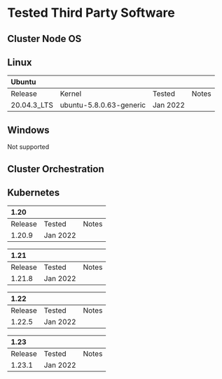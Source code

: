 # Tested Third Party Software

## **Cluster Node OS**

## Linux

| Ubuntu ||||
| :--- | :--- | :--- | :--- |
| Release | Kernel | Tested | Notes |
| 20.04.3_LTS| ubuntu-5.8.0.63-generic | Jan 2022| |

## Windows
Not supported

## **Cluster Orchestration**

## Kubernetes

| 1.20 |||
| :--- | :--- | :--- |
| Release | Tested | Notes |
| 1.20.9 | Jan 2022 | |

| 1.21 |||
| :--- | :--- | :--- |
| Release | Tested | Notes |
| 1.21.8 | Jan 2022 | |

| 1.22 |||
| :--- | :--- | :--- |
| Release | Tested | Notes |
| 1.22.5 | Jan 2022 | |

| 1.23 |||
| :--- | :--- | :--- |
| Release | Tested | Notes |
| 1.23.1 | Jan 2022 | |



